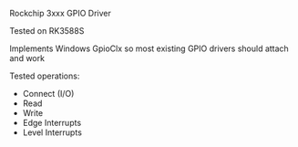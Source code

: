 Rockchip 3xxx GPIO Driver

Tested on RK3588S

Implements Windows GpioClx so most existing GPIO drivers should attach and work

Tested operations:
* Connect (I/O)
* Read
* Write
* Edge Interrupts
* Level Interrupts
